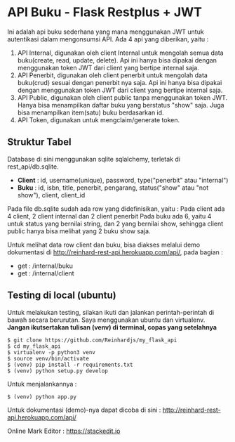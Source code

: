 API Buku - Flask Restplus + JWT
====================

Ini adalah api buku sederhana yang mana menggunakan JWT untuk autentikasi dalam mengonsumsi API.
Ada 4 api yang diberikan, yaitu :
1. API Internal, digunakan oleh client Internal untuk mengolah semua data buku(create, read, update, delete). Api ini hanya bisa dipakai dengan menggunakan token JWT dari client yang bertipe internal saja.
2. API Penerbit, digunakan oleh client penerbit untuk mengolah data buku(crud) sesuai dengan penerbit nya saja. Api ini hanya bisa dipakai dengan menggunakan token JWT dari client yang bertipe internal saja.
3. API Public, digunakan oleh client public tanpa menggunakan token JWT. Hanya bisa menampilkan daftar buku yang berstatus "show" saja. Juga bisa menampilkan item(satu) buku berdasarkan id.
4. API Token, digunakan untuk mengclaim/generate token.

## Struktur Tabel
Database di sini menggunakan sqlite sqlalchemy, terletak di rest_api/db.sqlite.
 - **Client** : id, username(unique), password, type("penerbit" atau "internal")
 - **Buku** : id, isbn, title, penerbit, pengarang, status("show" atau "not show"), client, client_id

Pada file db.sqlite sudah ada row yang didefinisikan, yaitu :
Pada client ada 4 client, 2 client internal dan 2 client penerbit
Pada buku ada 6, yaitu 4 untuk status yang bernilai string, dan 2 yang bernilai show, sehingga client public hanya bisa melihat yang 2 buku show saja.

Untuk melihat data row client dan buku, bisa diakses melalui demo dokumentasi di http://reinhard-rest-api.herokuapp.com/api/, pada bagian :
- get : /internal/buku
- get : /internal/client

## Testing di local (ubuntu)
Untuk melakukan testing, silakan ikuti dan jalankan perintah-perintah di bawah secara berurutan. Saya menggunakan ubuntu dan virtualenv. **Jangan ikutsertakan tulisan (venv) di terminal, copas yang setelahnya**

	$ git clone https://github.com/Reinhardjs/my_flask_api
	$ cd my_flask_api
	$ virtualenv -p python3 venv
	$ source venv/bin/activate
	$ (venv) pip install -r requirements.txt
	$ (venv) python setup.py develop

Untuk menjalankannya :

    $ (venv) python app.py

Untuk dokumentasi (demo)-nya dapat dicoba di sini :
http://reinhard-rest-api.herokuapp.com/api/

Online Mark Editor :
https://stackedit.io
